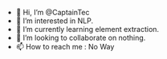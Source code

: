 - 👋 Hi, I’m @CaptainTec
- 👀 I’m interested in NLP.
- 🌱 I’m currently learning element extraction.
- 💞️ I’m looking to collaborate on nothing.
- 📫 How to reach me : No Way

<!---
CaptainTec/CaptainTec is a ✨ special ✨ repository because its `README.md` (this file) appears on your GitHub profile.
You can click the Preview link to take a look at your changes.
--->
